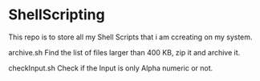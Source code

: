 # ShellScripting

This repo is to store all my Shell Scripts that i am ccreating on my system.

archive.sh
Find the list of files larger than 400 KB, zip it and archive it.

checkInput.sh
Check if the Input is only Alpha numeric or not.
